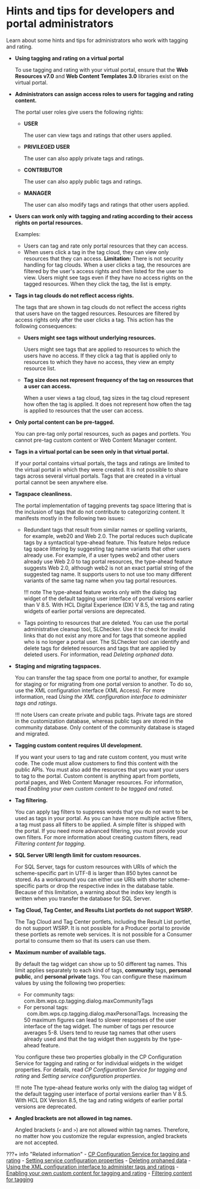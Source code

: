 # Hints and tips for developers and portal administrators

Learn about some hints and tips for administrators who work with tagging and rating.

-   **Using tagging and rating on a virtual portal**

    To use tagging and rating with your virtual portal, ensure that the **Web Resources v7.0** and **Web Content Templates 3.0** libraries exist on the virtual portal.

-   **Administrators can assign access roles to users for tagging and rating content.**

    The portal user roles give users the following rights:

    -   **USER**

        The user can view tags and ratings that other users applied.

    -   **PRIVILEGED USER**

        The user can also apply private tags and ratings.

    -   **CONTRIBUTOR**

        The user can also apply public tags and ratings.

    -   **MANAGER**

        The user can also modify tags and ratings that other users applied.

-   **Users can work only with tagging and rating according to their access rights on portal resources.**

    Examples:

    -   Users can tag and rate only portal resources that they can access.
    -   When users click a tag in the tag cloud, they can view only resources that they can access.
    **Limitation:** There is not security handling for tag clouds. When a user clicks a tag, the resources are filtered by the user's access rights and then listed for the user to view. Users might see tags even if they have no access rights on the tagged resources. When they click the tag, the list is empty.

-   **Tags in tag clouds do not reflect access rights.**

    The tags that are shown in tag clouds do not reflect the access rights that users have on the tagged resources. Resources are filtered by access rights only after the user clicks a tag. This action has the following consequences:

    -   **Users might see tags without underlying resources.**

        Users might see tags that are applied to resources to which the users have no access. If they click a tag that is applied only to resources to which they have no access, they view an empty resource list.

    -   **Tag size does not represent frequency of the tag on resources that a user can access.**

        When a user views a tag cloud, tag sizes in the tag cloud represent how often the tag is applied. It does not represent how often the tag is applied to resources that the user can access.

-   **Only portal content can be pre-tagged.**

    You can pre-tag only portal resources, such as pages and portlets. You cannot pre-tag custom content or Web Content Manager content.

-   **Tags in a virtual portal can be seen only in that virtual portal.**

    If your portal contains virtual portals, the tags and ratings are limited to the virtual portal in which they were created. It is not possible to share tags across several virtual portals. Tags that are created in a virtual portal cannot be seen anywhere else.

-   **Tagspace cleanliness.**

    The portal implementation of tagging prevents tag space littering that is the inclusion of tags that do not contribute to categorizing content. It manifests mostly in the following two issues:

    -   Redundant tags that result from similar names or spelling variants, for example, web20 and Web 2.0. The portal reduces such duplicate tags by a syntactical type-ahead feature. This feature helps reduce tag space littering by suggesting tag name variants that other users already use. For example, if a user types web2 and other users already use Web 2.0 to tag portal resources, the type-ahead feature suggests Web 2.0, although web2 is not an exact partial string of the suggested tag name. It supports users to not use too many different variants of the same tag name when you tag portal resources.

        !!! note
            The type-ahead feature works only with the dialog tag widget of the default tagging user interface of portal versions earlier than V 8.5. With HCL Digital Experience (DX) V 8.5, the tag and rating widgets of earlier portal versions are deprecated.

    -   Tags pointing to resources that are deleted. You can use the portal administrative cleanup tool, SLChecker. Use it to check for invalid links that do not exist any more and for tags that someone applied who is no longer a portal user. The SLChecker tool can identify and delete tags for deleted resources and tags that are applied by deleted users. For information, read *Deleting orphaned data*.

-   **Staging and migrating tagspaces.**

    You can transfer the tag space from one portal to another, for example for staging or for migrating from one portal version to another. To do so, use the XML configuration interface \(XML Access\). For more information, read *Using the XML configuration interface to administer tags and ratings*.

    !!! note
        Users can create private and public tags. Private tags are stored in the customization database, whereas public tags are stored in the community database. Only content of the community database is staged and migrated.

-   **Tagging custom content requires UI development.**

    If you want your users to tag and rate custom content, you must write code. The code must allow customers to find this content with the public APIs. You must also add the resources that you want your users to tag to the portal. Custom content is anything apart from portlets, portal pages, and Web Content Manager resources. For information, read *Enabling your own custom content to be tagged and rated*.

-   **Tag filtering.**

    You can apply tag filters to suppress words that you do not want to be used as tags in your portal. As you can have more multiple active filters, a tag must pass all filters to be applied. A simple filter is shipped with the portal. If you need more advanced filtering, you must provide your own filters. For more information about creating custom filters, read *Filtering content for tagging*.

-   **SQL Server URI length limit for custom resources.**

    For SQL Server, tags for custom resources with URIs of which the scheme-specific part in UTF-8 is larger than 850 bytes cannot be stored. As a workaround you can either use URIs with shorter scheme-specific parts or drop the respective index in the database table. Because of this limitation, a warning about the index key length is written when you transfer the database for SQL Server.

-   **Tag Cloud, Tag Center, and Results List portlets do not support WSRP.**

    The Tag Cloud and Tag Center portlets, including the Result List portlet, do not support WSRP. It is not possible for a Producer portal to provide these portlets as remote web services. It is not possible for a Consumer portal to consume them so that its users can use them.

-   **Maximum number of available tags.**

    By default the tag widget can show up to 50 different tag names. This limit applies separately to each kind of tags, **community** tags, **personal public**, and **personal private** tags. You can configure these maximum values by using the following two properties:

    -   For community tags: com.ibm.wps.cp.tagging.dialog.maxCommunityTags
    -   For personal tags:     com.ibm.wps.cp.tagging.dialog.maxPersonalTags.
    Increasing the 50 maximum figures can lead to slower responses of the user interface of the tag widget. The number of tags per resource averages 5-8. Users tend to reuse tag names that other users already used and that the tag widget then suggests by the type-ahead feature.

    You configure these two properties globally in the CP Configuration Service for tagging and rating or for individual widgets in the widget properties. For details, read *CP Configuration Service for tagging and rating* and *Setting service configuration properties*.

    !!! note
        The type-ahead feature works only with the dialog tag widget of the default tagging user interface of portal versions earlier than V 8.5. With HCL DX Version 8.5, the tag and rating widgets of earlier portal versions are deprecated.

-   **Angled brackets are not allowed in tag names.**

    Angled brackets \(`<` and `>`\) are not allowed within tag names. Therefore, no matter how you customize the regular expression, angled brackets are not accepted.


???+ info "Related information"
    - [CP Configuration Service for tagging and rating](../../../deployment/manage/config_portal_behavior/service_config_properties/portal_svc_cfg/cp_cfg_svc/index.md)
    - [Setting service configuration properties](../../../deployment/manage/config_portal_behavior/service_config_properties/index.md)
    - [Deleting orphaned data](../../../deployment/manage/config_portal_behavior/adelorph.md)
    - [Using the XML configuration interface to administer tags and ratings](../tag_rate_xml.md)
    - [Enabling your own custom content for tagging and rating](../tag_rate_custom_content.md)
    - [Filtering content for tagging](../howto_tagging_rating/tag_rate_adm_filtr_cont.md)

